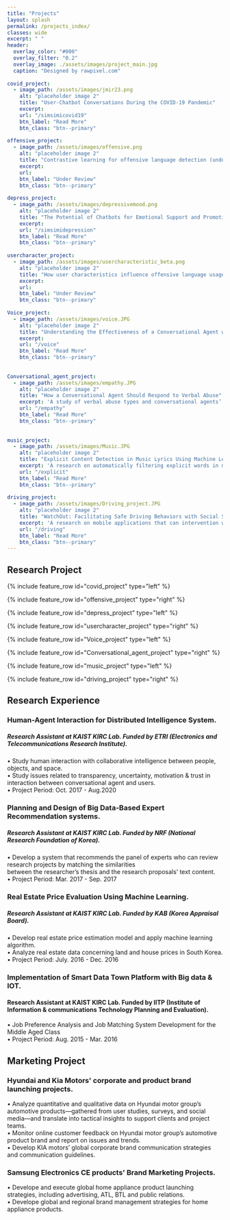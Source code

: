 ```yaml
---
title: "Projects"
layout: splash
permalink: /projects_index/
classes: wide
excerpt: " "
header:
  overlay_color: "#000"
  overlay_filter: "0.2"
  overlay_image: ./assets/images/project_main.jpg
  caption: "Designed by rawpixel.com"
  
covid_project:    
  - image_path: /assets/images/jmir23.png
    alt: "placeholder image 2"
    title: "User-Chatbot Conversations During the COVID-19 Pandemic"
    excerpt:
    url: "/simsimicovid19"
    btn_label: "Read More"
    btn_class: "btn--primary"
    
offensive_project:    
  - image_path: /assets/images/offensive.png
    alt: "placeholder image 2"
    title: "Contrastive learning for offensive language detection (under review)"
    excerpt:
    url: 
    btn_label: "Under Review"
    btn_class: "btn--primary"
    
depress_project:    
  - image_path: /assets/images/depressivemood.png
    alt: "placeholder image 2"
    title: "The Potential of Chatbots for Emotional Support and Promoting Mental Well-Being in Different Cultures"
    excerpt:
    url: "/simsimidepression"
    btn_label: "Read More"
    btn_class: "btn--primary"  
 
usercharacter_project:    
  - image_path: /assets/images/usercharacteristic_beta.png
    alt: "placeholder image 2"
    title: "How user characteristics influence offensive language usages towards a Social Chatbot (under review)"
    excerpt:
    url: 
    btn_label: "Under Review"
    btn_class: "btn--primary"  
  
Voice_project:    
  - image_path: /assets/images/voice.JPG
    alt: "placeholder image 2"
    title: "Understanding the Effectiveness of a Conversational Agent with an Alternative Empathy Orientation and Emotional Expressivity in Mitigating Verbal Abuse"
    excerpt:
    url: "/voice"
    btn_label: "Read More"
    btn_class: "btn--primary"
    
    
Conversational_agent_project:
  - image_path: /assets/images/empathy.JPG
    alt: "placeholder image 2"
    title: "How a Conversational Agent Should Respond to Verbal Abuse"
    excerpt: 'A study of verbal abuse types and conversational agents’ response styles.'
    url: "/empathy" 
    btn_label: "Read More"
    btn_class: "btn--primary"
    
    
music_project:
  - image_path: /assets/images/Music.JPG
    alt: "placeholder image 2"
    title: "Explicit Content Detection in Music Lyrics Using Machine Learning"
    excerpt: 'A research on automatically filtering explicit words in music lyrics by using machine learning technique.'
    url: "/explicit"
    btn_label: "Read More"
    btn_class: "btn--primary"
    
driving_project:
  - image_path: /assets/images/Driving_project.JPG
    alt: "placeholder image 2"
    title: "WatchOut: Facilitating Safe Driving Behaviors with Social Support"
    excerpt: 'A research on mobile applications that can intervention with bad driving behaviors of drivers.'
    url: "/driving"
    btn_label: "Read More"
    btn_class: "btn--primary"
---
```



## Research Project
{% include feature_row id="covid_project" type="left" %}

{% include feature_row id="offensive_project" type="right" %}

{% include feature_row id="depress_project" type="left" %}

{% include feature_row id="usercharacter_project" type="right" %}

{% include feature_row id="Voice_project" type="left" %}

{% include feature_row id="Conversational_agent_project" type="right" %}

{% include feature_row id="music_project" type="left" %}

{% include feature_row id="driving_project" type="right" %}

## Research Experience

<!--{% include feature_row id="wowproject" type="left" %}-->

<!--{% include feature_row id="wowproject" type="right" %}-->

<!--{% include feature_row %}-->
### Human-Agent Interaction for Distributed Intelligence System.
#####  Research Assistant at KAIST KIRC Lab. Funded by ETRI (Electronics and Telecommunications Research Institute). 
• Study human interaction with collaborative intelligence between people, objects, and space. <br>
• Study issues related to transparency, uncertainty, motivation & trust in interaction between conversational agent and users.<br>
• Project Period: Oct. 2017 - Aug.2020

### Planning and Design of Big Data-Based Expert Recommendation systems. 
##### Research Assistant at KAIST KIRC Lab. Funded by NRF (National Research Foundation of Korea). 
• Develop a system that recommends the panel of experts who can review research projects by matching the similarities <br> 
 between the researcher’s thesis and the research proposals’ text content.<br> 
• Project Period: Mar. 2017 - Sep. 2017

### Real Estate Price Evaluation Using Machine Learning. 
##### Research Assistant at KAIST KIRC Lab. Funded by KAB (Korea Appraisal Board).
• Develop real estate price estimation model and apply machine learning algorithm.<br>
• Analyze real estate data concerning land and house prices in South Korea.<br>
• Project Period: July. 2016 - Dec. 2016

### Implementation of Smart Data Town Platform with Big data & IOT.
####  Research Assistant at KAIST KIRC Lab. Funded by IITP (Institute of Information & communications Technology Planning and Evaluation).
• Job Preference Analysis and Job Matching System Development for the Middle Aged Class <br>
• Project Period: Aug. 2015 - Mar. 2016

## Marketing Project
### Hyundai and Kia Motors' corporate and product brand launching projects.
• Analyze quantitative and qualitative data on Hyundai motor group’s automotive products—gathered from user studies, surveys, and social media—and translate into tactical insights to support clients and project teams. <br>
• Monitor online customer feedback on Hyundai motor group’s automotive product brand and report on issues and trends.<br>
• Develop KIA motors’ global corporate brand communication strategies and communication guidelines.

### Samsung Electronics CE products' Brand Marketing Projects.
• Develope and execute global home appliance product launching strategies, including advertising, ATL, BTL and public relations.<br>
• Develope global and regional brand management strategies for home appliance products.

